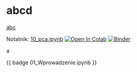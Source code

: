 # abcd

[abc](a.txt)


Notatnik: [10_pca.ipynb](10_pca.ipynb)
[![Open In Colab](https://colab.research.google.com/assets/colab-badge.svg)](https://colab.research.google.com/github/IS-UMK/wdm_23_lab_10/blob/master/10_pca.ipynb) [![Binder](https://mybinder.org/badge_logo.svg)](https://mybinder.org/v2/gh/IS-UMK/wdm_23_lab_10/master?filepath=10_pca.ipynb)


a

{{ badge 01_Wprowadzenie.ipynb }}
